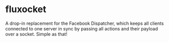 # fluxocket

A drop-in replacement for the Facebook Dispatcher, which keeps all clients connected to one server in sync by passing all actions and their payload over a socket. Simple as that!
